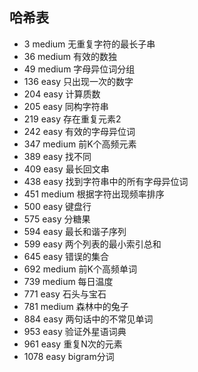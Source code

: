 ## 哈希表

* 3 medium 无重复字符的最长子串
* 36 medium 有效的数独
* 49 medium 字母异位词分组
* 136 easy 只出现一次的数字
* 204 easy 计算质数
* 205 easy 同构字符串
* 219 easy 存在重复元素2
* 242 easy 有效的字母异位词
* 347 medium 前K个高频元素
* 389 easy 找不同
* 409 easy 最长回文串
* 438 easy 找到字符串中的所有字母异位词
* 451 medium 根据字符出现频率排序
* 500 easy 键盘行
* 575 easy 分糖果
* 594 easy 最长和谐子序列
* 599 easy 两个列表的最小索引总和
* 645 easy 错误的集合
* 692 medium 前K个高频单词
* 739 medium 每日温度
* 771 easy 石头与宝石
* 781 medium 森林中的兔子
* 884 easy 两句话中的不常见单词
* 953 easy 验证外星语词典
* 961 easy 重复N次的元素
* 1078 easy bigram分词
